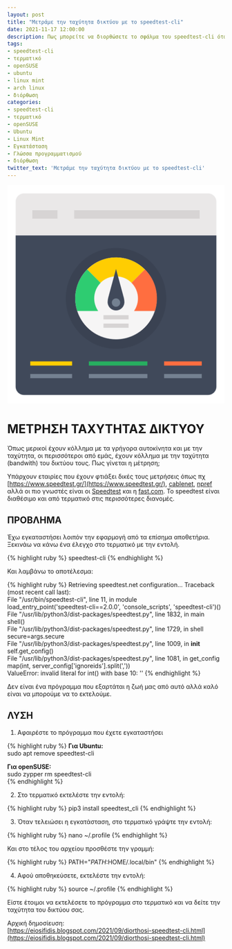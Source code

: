 ```yaml
---
layout: post
title: "Μετράμε την ταχύτητα δικτύου με το speedtest-cli"
date: 2021-11-17 12:00:00
description: Πως μπορείτε να διορθώσετε το σφάλμα του speedtest-cli όταν εκτελείτε στο τερματικό
tags:
- speedtest-cli
- τερματικό
- openSUSE
- ubuntu
- linux mint
- arch linux
- διόρθωση
categories:
- speedtest-cli
- τερματικό
- openSUSE
- Ubuntu
- Linux Mint
- Εγκατάσταση
- Γλώσσα προγραμματισμού
- διόρθωση
twitter_text: 'Μετράμε την ταχύτητα δικτύου με το speedtest-cli'
---
```


![Internet Speed](/post_images/misc/internetspeed.png "Internet Speed")


# ΜΕΤΡΗΣΗ ΤΑΧΥΤΗΤΑΣ ΔΙΚΤΥΟΥ

Όπως μερικοί έχουν κόλλημα με τα γρήγορα αυτοκίνητα και με την ταχύτητα, οι περισσότεροι από εμάς, έχουν κόλλημα με την ταχύτητα (bandwith) του δικτύου τους. Πως γίνεται η μέτρηση;  
  
Υπάρχουν εταιρίες που έχουν φτιάξει δικές τους μετρήσεις όπως πχ [https://www.speedtest.gr/](https://www.speedtest.gr/), [cablenet](https://cablenet.speedtestcustom.com/), [npref](https://www.nperf.com/el/) αλλά οι πιο γνωστές είναι οι [Speedtest](https://www.speedtest.net/) και η [fast.com](https://fast.com). To speedtest είναι διαθέσιμο και από τερματικό στις περισσότερες διανομές.  
  

## ΠΡΟΒΛΗΜΑ

Έχω εγκαταστήσει λοιπόν την εφαρμογή από τα επίσημα αποθετήρια. Ξεκινάω να κάνω ένα έλεγχο στο τερματικό με την εντολή.  

{% highlight ruby %}
speedtest-cli
{% endhighlight %}
  
Και λαμβάνω το αποτέλεσμα:  

{% highlight ruby %}
Retrieving speedtest.net configuration...
Traceback (most recent call last):  
  File "/usr/bin/speedtest-cli", line 11, in module  
    load_entry_point('speedtest-cli==2.0.0', 'console_scripts', 'speedtest-cli')()  
  File "/usr/lib/python3/dist-packages/speedtest.py", line 1832, in main  
    shell()  
  File "/usr/lib/python3/dist-packages/speedtest.py", line 1729, in shell  
    secure=args.secure  
  File "/usr/lib/python3/dist-packages/speedtest.py", line 1009, in __init__  
    self.get_config()  
  File "/usr/lib/python3/dist-packages/speedtest.py", line 1081, in get_config  
    map(int, server_config['ignoreids'].split(','))  
ValueError: invalid literal for int() with base 10: ''
{% endhighlight %}
  
  
Δεν είναι ένα πρόγραμμα που εξαρτάται η ζωή μας από αυτό αλλά καλό είναι να μπορούμε να το εκτελούμε.  
  

## ΛΥΣΗ

1. Αφαιρέστε το πρόγραμμα που έχετε εγκαταστήσει  

{% highlight ruby %}
**Για Ubuntu:**  
sudo apt remove speedtest-cli  
  
**Για openSUSE:**    
sudo zypper rm speedtest-cli  
{% endhighlight %}
  
2. Στο τερματικό εκτελέστε την εντολή:  

{% highlight ruby %}
pip3 install speedtest_cli
{% endhighlight %}
  
3. Όταν τελειώσει η εγκατάσταση, στο τερματικό γράψτε την εντολή:  

{% highlight ruby %}
nano ~/.profile
{% endhighlight %}
  
Και στο τέλος του αρχείου προσθέστε την γραμμή:  

{% highlight ruby %}
PATH="$PATH:$HOME/.local/bin"
{% endhighlight %}
  
  
4. Αφού αποθηκεύσετε, εκτελέστε την εντολή:  

{% highlight ruby %}
source ~/.profile
{% endhighlight %} 
  
Είστε έτοιμοι να εκτελέσετε το πρόγραμμα στο τερματικό και να δείτε την ταχύτητα του δικτύου σας.

Αρχική δημοσίευση:  
[https://eiosifidis.blogspot.com/2021/09/diorthosi-speedtest-cli.html](https://eiosifidis.blogspot.com/2021/09/diorthosi-speedtest-cli.html)
